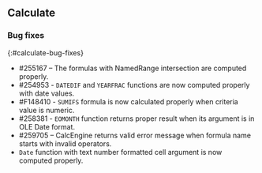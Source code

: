 ## Calculate

### Bug fixes
{:#calculate-bug-fixes}

* \#255167 – The formulas with NamedRange intersection are computed properly.
* \#254953 - `DATEDIF` and `YEARFRAC` functions are now computed properly with date values.
* \#F148410 - `SUMIFS` formula is now calculated properly when criteria value is numeric.
* \#258381 - `EOMONTH` function returns proper result when its argument is in OLE Date format.
* \#259705 – CalcEngine returns valid error message when formula name starts with invalid operators.
* `Date` function with text number formatted cell argument is now computed properly.
